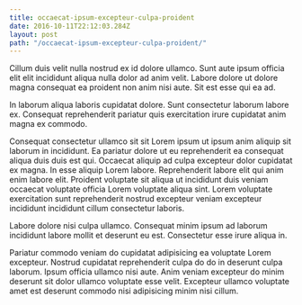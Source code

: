 ```yaml
---
title: occaecat-ipsum-excepteur-culpa-proident
date: 2016-10-11T22:12:03.284Z
layout: post
path: "/occaecat-ipsum-excepteur-culpa-proident/"
---
```


Cillum duis velit nulla nostrud ex id dolore ullamco. Sunt aute ipsum officia elit elit incididunt aliqua nulla dolor ad anim velit. Labore dolore ut dolore magna consequat ea proident non anim nisi aute. Sit est esse qui ea ad.

In laborum aliqua laboris cupidatat dolore. Sunt consectetur laborum labore ex. Consequat reprehenderit pariatur quis exercitation irure cupidatat anim magna ex commodo.

Consequat consectetur ullamco sit sit Lorem ipsum ut ipsum anim aliquip sit laborum in incididunt. Ea pariatur dolore ut eu reprehenderit ea consequat aliqua duis duis est qui. Occaecat aliquip ad culpa excepteur dolor cupidatat ex magna. In esse aliquip Lorem labore. Reprehenderit labore elit qui anim enim labore elit. Proident voluptate sit aliqua ut incididunt duis veniam occaecat voluptate officia Lorem voluptate aliqua sint. Lorem voluptate exercitation sunt reprehenderit nostrud excepteur veniam excepteur incididunt incididunt cillum consectetur laboris.

Labore dolore nisi culpa ullamco. Consequat minim ipsum ad laborum incididunt labore mollit et deserunt eu est. Consectetur esse irure aliqua in.

Pariatur commodo veniam do cupidatat adipisicing ea voluptate Lorem excepteur. Nostrud cupidatat reprehenderit culpa do do in deserunt culpa laborum. Ipsum officia ullamco nisi aute. Anim veniam excepteur do minim deserunt sit dolor ullamco voluptate esse velit. Excepteur ullamco voluptate amet est deserunt commodo nisi adipisicing minim nisi cillum.